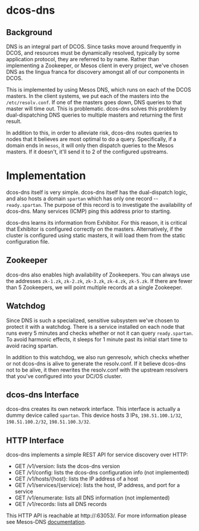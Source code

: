# dcos-dns

## Background
DNS is an integral part of DCOS. Since tasks move around frequently in DCOS, and resources must be dynamically resolved, typically by some application protocol, they are referred to by name. Rather than implementing a Zookeeper, or Mesos client in every project, we've chosen DNS as the lingua franca for discovery amongst all of our components in DCOS. 

This is implemented by using Mesos DNS, which runs on each of the DCOS masters. In the client systems, we put each of the masters into the `/etc/resolv.conf`. If one of the masters goes down, DNS queries to that master will time out. This is problematic. dcos-dns solves this problem by dual-dispatching DNS queries to multiple masters and returning the first result.

In addition to this, in order to alleviate risk, dcos-dns routes queries to nodes that it believes are most optimal to do a query. Specifically, if a domain ends in `mesos`, it will only then dispatch queries to the Mesos masters. If it doesn't, it'll send it to 2 of the configured upstreams. 

# Implementation
dcos-dns itself is very simple. dcos-dns itself has the dual-dispatch logic, and also hosts a domain `spartan` which has only one record -- `ready.spartan`. The purpose of this record is to investigate the availability of dcos-dns. Many services (ICMP) ping this address prior to starting.

dcos-dns learns its information from Exhibitor. For this reason, it is critical that Exhibitor is configured correctly on the masters. Alternatively, if the cluster is configured using static masters, it will load them from the static configuration file. 

## Zookeeper
dcos-dns also enables high availability of Zookeepers. You can always use the addresses `zk-1.zk`, `zk-2.zk`, `zk-3.zk`, `zk-4.zk`, `zk-5.zk`. If there are fewer than 5 Zookeepers, we will point multiple records at a single Zookeeper. 

## Watchdog
Since DNS is such a specialized, sensitive subsystem we've chosen to protect it with a watchdog. There is a service installed on each node that runs every 5 minutes and checks whether or not it can query `ready.spartan`. To avoid harmonic effects, it sleeps for 1 minute past its initial start time to avoid racing spartan. 

In addition to this watchdog, we also run genresolv, which checks whether or not dcos-dns is alive to generate the resolv.conf. If it believe dcos-dns not to be alive, it then rewrites the resolv.conf with the upstream resolvers that you've configured into your DC/OS cluster. 

## dcos-dns Interface
dcos-dns creates its own network interface. This interface is actually a dummy device called `spartan`. This device hosts 3 IPs, `198.51.100.1/32`, `198.51.100.2/32`, `198.51.100.3/32`. 

## HTTP Interface

dcos-dns implements a simple REST API for service discovery over HTTP:

* GET /v1/version: lists the dcos-dns version
* GET /v1/config: lists the dcos-dns configuration info (not implemented)
* GET /v1/hosts/{host}: lists the IP address of a host
* GET /v1/services/{service}: lists the host, IP address, and port for a service
* GET /v1/enumerate: lists all DNS information (not implemented)
* GET /v1/records: lists all DNS records

This HTTP API is reachable at http://<host>:63053/. For more information please see Mesos-DNS [documentation](https://github.com/mesosphere/mesos-dns/blob/master/docs/docs/http.md).
